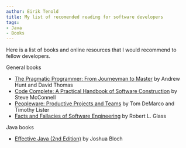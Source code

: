 ```yaml
---
author: Eirik Tenold
title: My list of recomended reading for software developers
tags:
- Java
- Books
---
```


Here is a list of books and online resources that I would recommend to fellow developers.

General books

* [The Pragmatic Programmer: From Journeyman to Master](http://www.amazon.com/Pragmatic-Programmer-Journeyman-Master/dp/020161622X/) by Andrew Hunt and David Thomas
* [Code Complete: A Practical Handbook of Software Construction](http://www.amazon.com/Code-Complete-Practical-Handbook-Construction/dp/0735619670/) by Steve McConnell
* [Peopleware: Productive Projects and Teams](http://www.amazon.com/Peopleware-Productive-Projects-Teams-Second/dp/0932633439/) by Tom DeMarco and Timothy Lister
* [Facts and Fallacies of Software Engineering](http://www.amazon.com/Facts-Fallacies-Software-Engineering-Robert/dp/0321117425/) by Robert L. Glass

Java books

* [Effective Java (2nd Edition)](http://www.amazon.com/Effective-Java-2nd-Joshua-Bloch/dp/0321356683/) by Joshua Bloch